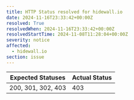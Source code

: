 ```yaml
---
title: HTTP Status resolved for hidewall.io
date: 2024-11-16T23:33:42+00:00Z
resolved: True
resolvedWhen: 2024-11-16T23:33:42+00:00Z
resolvedStartTime: 2024-11-08T11:28:04+00:00Z
severity: notice
affected:
  - hidewall.io
section: issue
---
```


| Expected Statuses | Actual Status  |
|-------------------|----------------|
| 200, 301, 302, 403 | 403 |
